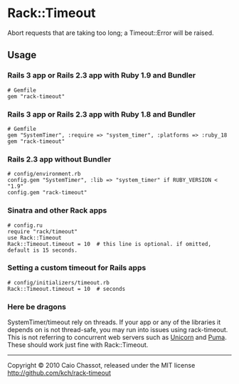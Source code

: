Rack::Timeout
=============

Abort requests that are taking too long; a Timeout::Error will be raised.


Usage
-----

### Rails 3 app or Rails 2.3 app with Ruby 1.9 and Bundler

    # Gemfile
    gem "rack-timeout"

### Rails 3 app or Rails 2.3 app with Ruby 1.8 and Bundler

    # Gemfile
    gem "SystemTimer", :require => "system_timer", :platforms => :ruby_18
    gem "rack-timeout"


### Rails 2.3 app without Bundler

    # config/environment.rb
    config.gem "SystemTimer", :lib => "system_timer" if RUBY_VERSION < "1.9"
    config.gem "rack-timeout"


### Sinatra and other Rack apps

    # config.ru
    require "rack/timeout"
    use Rack::Timeout
    Rack::Timeout.timeout = 10  # this line is optional. if omitted, default is 15 seconds.


### Setting a custom timeout for Rails apps

    # config/initializers/timeout.rb
    Rack::Timeout.timeout = 10  # seconds


### Here be dragons

SystemTimer/timeout rely on threads. If your app or any of the libraries it depends on is not thread-safe, you may run into issues using rack-timeout. This is not referring to concurrent web servers such as [Unicorn](http://unicorn.bogomips.org/) and [Puma](http://puma.io/). These should work just fine with Rack::Timeout.


---
Copyright © 2010 Caio Chassot, released under the MIT license  
<http://github.com/kch/rack-timeout>

